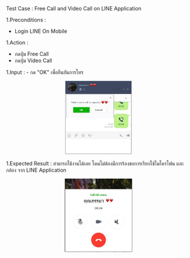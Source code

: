 

Test Case : Free Call and Video Call on LINE Application

1.Preconditions :
  - Login LINE On Mobile

1.Action :
  - กดปุ่ม Free Call
  - กดปุ่ม Video Call
  


1.Input : - กด "OK" เพื่อยืนยันการโทร
<p align="center">
  <img height="200" src="pic/Line-2.JPG">
</p>

1.Expected Result : สามารถใช้งานได้เลย โดนไม่ต้องมีการร้องขอการเรียกใช้ไมโครโฟน และ กล้อง จาก LINE Application
<p align="center">
  <img height="200" src="pic/LINE-3.JPG">
</p>
